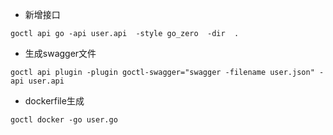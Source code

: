 - 新增接口

```shell
goctl api go -api user.api  -style go_zero  -dir  .
`````

- 生成swagger文件
```shell
goctl api plugin -plugin goctl-swagger="swagger -filename user.json" -api user.api
```

- dockerfile生成
```shell
goctl docker -go user.go
```